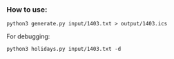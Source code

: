 
### How to use:

```
python3 generate.py input/1403.txt > output/1403.ics
```

For debugging:
```
python3 holidays.py input/1403.txt -d
```
